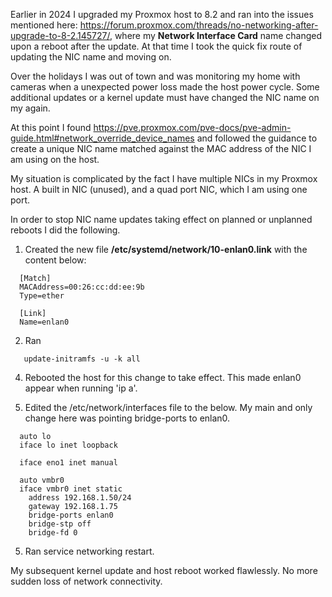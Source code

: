 Earlier in 2024 I upgraded my Proxmox host to 8.2 and ran into the issues mentioned here: https://forum.proxmox.com/threads/no-networking-after-upgrade-to-8-2.145727/, where my **Network Interface Card** name changed upon a reboot after the update. At that time I took the quick fix route of updating the NIC name and moving on.

Over the holidays I was out of town and was monitoring my home with cameras when a unexpected power loss made the host power cycle. Some additional updates or a kernel update must have changed the NIC name on my again.

At this point I found https://pve.proxmox.com/pve-docs/pve-admin-guide.html#network_override_device_names and followed the guidance to create a unique NIC name matched against the MAC address of the NIC I am using on the host.

My situation is complicated by the fact I have multiple NICs in my Proxmox host. A built in NIC (unused), and a quad port NIC, which I am using one port.

In order to stop NIC name updates taking effect on planned or unplanned reboots I did the following.

1. Created the new file **/etc/systemd/network/10-enlan0.link** with the content below:
```
  [Match]
  MACAddress=00:26:cc:dd:ee:9b
  Type=ether

  [Link]
  Name=enlan0
```
2. Ran
```
   update-initramfs -u -k all
```
4. Rebooted the host for this change to take effect. This made enlan0 appear when running 'ip a'.

5. Edited the /etc/network/interfaces file to the below. My main and only change here was pointing bridge-ports to enlan0.
```
  auto lo
  iface lo inet loopback

  iface eno1 inet manual

  auto vmbr0
  iface vmbr0 inet static
    address 192.168.1.50/24
    gateway 192.168.1.75
    bridge-ports enlan0
    bridge-stp off
    bridge-fd 0
```
5. Ran service networking restart.

My subsequent kernel update and host reboot worked flawlessly. No more sudden loss of network connectivity.
